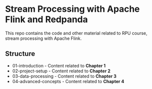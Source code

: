 # Stream Processing with Apache Flink and Redpanda

This repo contains the code and other material related to RPU course, stream processing with Apache Flink.

## Structure

- 01-introduction - Content related to **Chapter 1**
- 02-project-setup - Content related to **Chapter 2**
- 03-data-processing - Content related to **Chapter 3**
- 04-advanced-concepts - Content related to **Chapter 4**
